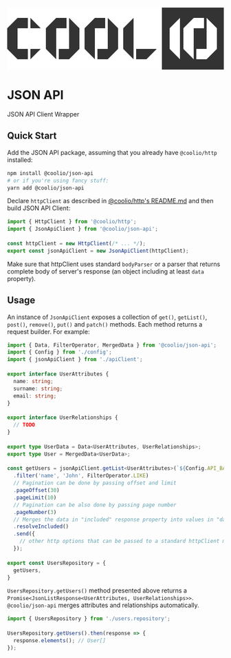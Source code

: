 ![Coolio](/assets/coolio.svg?sanitize=true)

# JSON API

JSON API Client Wrapper

## Quick Start

Add the JSON API package, assuming that you already have `@coolio/http` installed:

```bash
npm install @coolio/json-api
# or if you're using fancy stuff:
yarn add @coolio/json-api
```

Declare `httpClient` as described in [@coolio/http's README.md](/packages/http/README.md) and then build JSON API Client:

```typescript
import { HttpClient } from '@coolio/http';
import { JsonApiClient } from '@coolio/json-api';

const httpClient = new HttpClient(/* ... */);
export const jsonApiClient = new JsonApiClient(httpClient);

```

Make sure that httpClient uses standard `bodyParser` or a parser that returns complete body of server's response (an object including at least `data` property).

## Usage

An instance of `JsonApiClient` exposes a collection of `get()`, `getList()`, `post()`, `remove()`, `put()` and `patch()` methods. Each method returns a request builder. For example:

```typescript
import { Data, FilterOperator, MergedData } from '@coolio/json-api';
import { Config } from './config';
import { jsonApiClient } from './apiClient';

export interface UserAttributes {
  name: string;
  surname: string;
  email: string;
}

export interface UserRelationships {
  // TODO
}

export type UserData = Data<UserAttributes, UserRelationships>;
export type User = MergedData<UserData>;

const getUsers = jsonApiClient.getList<UserAttributes>(`${Config.API_BASE_URL}/users`)
  .filter('name', 'John', FilterOperator.LIKE)
  // Pagination can be done by passing offset and limit
  .pageOffset(30)
  .pageLimit(10)
  // Pagination can be also done by passing page number
  .pageNumber(3)
  // Merges the data in "included" response property into values in "data"
  .resolveIncluded()
  .send({
    // other http options that can be passed to a standard httpClient method
  });

export const UsersRepository = {
  getUsers,
}

```

`UsersRepository.getUsers()` method presented above returns a `Promise<JsonListResponse<UserAttributes, UserRelationships>>`. `@coolio/json-api` merges attributes and relationships automatically. 

```typescript
import { UsersRepository } from './users.repository';

UsersRepository.getUsers().then(response => {
  response.elements(); // User[]
});
```
